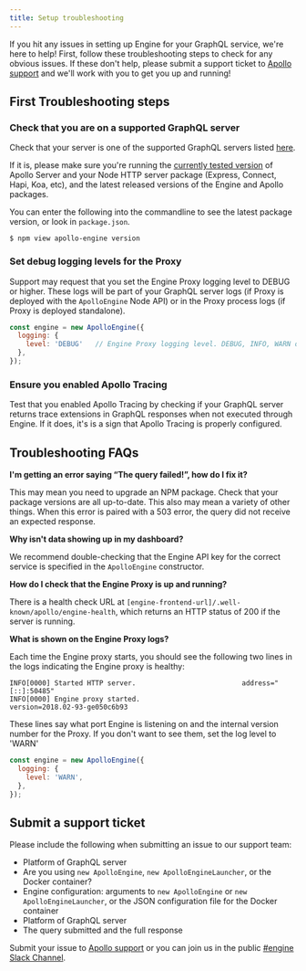 ```yaml
---
title: Setup troubleshooting
---
```


If you hit any issues in setting up Engine for your GraphQL service, we're here to help! First, follow these troubleshooting steps to check for any obvious issues. If these don't help, please submit a support ticket to <a href="javascript:void(0);" onclick="Intercom('showNewMessage')">Apollo support</a> and we'll work with you to get you up and running!

<h2 id="sanity-checks" title="First steps">First Troubleshooting steps</h2>

<h3 id="check-server-support"> Check that you are on a supported GraphQL server </h3>

Check that your server is one of the supported GraphQL servers listed [here](apollo-tracing.html).

If it is, please make sure you're running the [currently tested version](https://github.com/apollographql/apollo-engine-js/blob/master/package.json) of Apollo Server and your Node HTTP server package (Express, Connect, Hapi, Koa, etc), and the latest released versions of the Engine and Apollo packages.

You can enter the following into the commandline to see the latest package version, or look in  `package.json`.

```
$ npm view apollo-engine version
```

<h3 id="proxy-debug-levels"> Set debug logging levels for the Proxy</h3>

Support may request that you set the Engine Proxy logging level to DEBUG or higher. These logs will be part of your GraphQL server logs (if Proxy is deployed with the `ApolloEngine` Node API) or in the Proxy process logs (if Proxy is deployed standalone).

```js
const engine = new ApolloEngine({
  logging: {
    level: 'DEBUG'   // Engine Proxy logging level. DEBUG, INFO, WARN or ERROR
  },
});
```

<h3 id="ensure-tracing-enabled"> Ensure you enabled Apollo Tracing </h3>

Test that you enabled Apollo Tracing by checking if your GraphQL server returns trace extensions in GraphQL responses when not executed through Engine. If it does, it's is a sign that Apollo Tracing is properly configured.

<h2 id="troubleshooting-faqs">Troubleshooting FAQs</h2>

**I'm getting an error saying “The query failed!”, how do I fix it?**

This may mean you need to upgrade an NPM package. Check that your package versions are all up-to-date. This also may mean a variety of other things. When this error is paired with a 503 error, the query did not receive an expected response.

**Why isn't data showing up in my dashboard?**

We recommend double-checking that the Engine API key for the correct service is specified in the `ApolloEngine` constructor.

**How do I check that the Engine Proxy is up and running?**

There is a health check URL at `[engine-frontend-url]/.well-known/apollo/engine-health`, which returns an HTTP status of 200 if the server is running.

**What is shown on the Engine Proxy logs?**

Each time the Engine proxy starts, you should see the following two lines in the logs indicating the Engine proxy is healthy:

```
INFO[0000] Started HTTP server.                          address="[::]:50485"
INFO[0000] Engine proxy started.                         version=2018.02-93-ge050c6b93
```

These lines say what port Engine is listening on and the internal version number for the Proxy. If you don't want to see them, set the log level to 'WARN'

```js
const engine = new ApolloEngine({
  logging: {
    level: 'WARN',
  },
});
```

<h2 id="get-support">Submit a support ticket</h2>

Please include the following when submitting an issue to our support team:

* Platform of GraphQL server
* Are you using `new ApolloEngine`, `new ApolloEngineLauncher`, or the Docker container?
* Engine configuration: arguments to `new ApolloEngine` or `new ApolloEngineLauncher`, or the JSON configuration file for the Docker container
* Platform of GraphQL server
* The query submitted and the full response

Submit your issue to <a href="javascript:void(0);" onclick="Intercom('showNewMessage')">Apollo support</a> or you can join us in the public [#engine Slack Channel](https://www.apollographql.com/slack).
